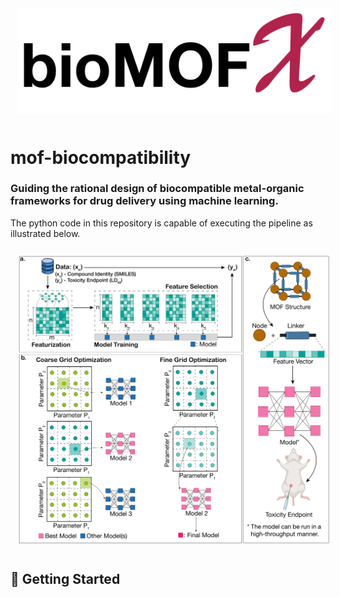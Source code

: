 <p align="center">
  <img src="utils/logo.png" style="padding:10px;" width="700"/>
</p>  

# mof-biocompatibility
### Guiding the rational design of biocompatible metal-organic frameworks for drug delivery using machine learning.
The python code in this repository is capable of executing the pipeline as illustrated below.  
<p align="center">
  <img src="utils/Schematic 1.png" style="padding:10px;" width="700"/>
</p>  

## 💪 Getting Started
